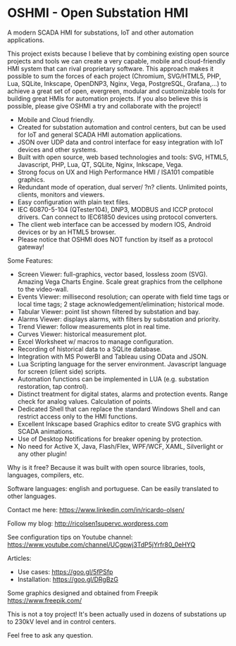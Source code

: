 # OSHMI - Open Substation HMI
A modern SCADA HMI for substations, IoT and other automation applications.

This project exists because I believe that by combining existing open source projects and tools we can create a very capable, mobile and cloud-friendly HMI system that can rival proprietary software. This approach makes it possible to sum the forces of each project (Chromium, SVG/HTML5, PHP, Lua, SQLite, Inkscape, OpenDNP3, Nginx, Vega, PostgreSQL, Grafana,…) to achieve a great set of open, evergreen, modular and customizable tools for building great HMIs for automation projects. If you also believe this is possible, please give OSHMI a try and collaborate with the project!

- Mobile and Cloud friendly.
- Created for substation automation and control centers, but can be used for IoT and general SCADA HMI automation applications.
- JSON over UDP data and control interface for easy integration with IoT devices and other systems.
- Built with open source, web based technologies and tools: SVG, HTML5, Javascript, PHP, Lua, QT, SQLite, Nginx, Inkscape, Vega.
- Strong focus on UX and High Performance HMI / ISA101 compatible graphics.
- Redundant mode of operation, dual server/ ?n? clients. Unlimited points, clients, monitors and viewers.
- Easy configuration with plain text files.
- IEC 60870-5-104 (QTester104), DNP3, MODBUS and ICCP protocol drivers. Can connect to IEC61850 devices using protocol converters.
- The client web interface can be accessed by modern IOS, Android devices or by an HTML5 browser.
- Please notice that OSHMI does NOT function by itself as a protocol gateway!

Some Features:
- Screen Viewer: full-graphics, vector based, lossless zoom (SVG). Amazing Vega Charts Engine. Scale great graphics from the cellphone to the video-wall.
- Events Viewer: millisecond resolution; can operate with field time tags or local time tags; 2 stage acknowledgement/elimination; historical mode.
- Tabular Viewer: point list shown filtered by substation and bay.
- Alarms Viewer: displays alarms, with filters by substation and priority.
- Trend Viewer: follow measurements plot in real time.
- Curves Viewer: historical measurement plot.
- Excel Worksheet w/ macros to manage configuration.
- Recording of historical data to a SQLite database.
- Integration with MS PowerBI and Tableau using OData and JSON.
- Lua Scripting language for the server environment. Javascript language for screen (client side) scripts.
- Automation functions can be implemented in LUA (e.g. substation restoration, tap control).
- Distinct treatment for digital states, alarms and protection events. Range check for analog values. Calculation of points.
- Dedicated Shell that can replace the standard Windows Shell and can restrict access only to the HMI functions.
- Excellent Inkscape based Graphics editor to create SVG graphics with SCADA animations.
- Use of Desktop Notifications for breaker opening by protection.
- No need for Active X, Java, Flash/Flex, WPF/WCF, XAML, Silverlight or any other plugin!

Why is it free? Because it was built with open source libraries, tools, languages, compilers, etc.

Software languages: english and portuguese. Can be easily translated to other languages.

Contact me here: https://www.linkedin.com/in/ricardo-olsen/

Follow my blog: http://ricolsen1supervc.wordpress.com

See configuration tips on Youtube channel:
https://www.youtube.com/channel/UCgpwj3TdP5jYrfr80_0eHYQ

Articles:
- Use cases: https://goo.gl/5fPSfp
- Installation: https://goo.gl/DRgBzG

Some graphics designed and obtained from Freepik https://www.freepik.com/

This is not a toy project! It's been actually used in dozens of substations up to 230kV level and in control centers.

Feel free to ask any question.
